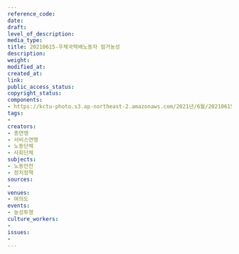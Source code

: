 ```yaml
---
reference_code: 
date: 
draft: 
level_of_description: 
media_type: 
title: 20210615-우체국택배노동자 점거농성
description: 
weight: 
modified_at: 
created_at: 
link: 
public_access_status: 
copyright_status: 
components:
- https://kctu-photo.s3.ap-northeast-2.amazonaws.com/2021년/6월/20210615-우체국택배노동자+점거농성/_5D40066.jpg
tags:
- 
creators:
- 총연맹
- 서비스연맹
- 노동단체
- 사회단체
subjects:
- 노동안전
- 정치정책
sources:
- 
venues:
- 여의도
events:
- 농성투쟁
culture_workers:
- 
issues:
- 
---
```


